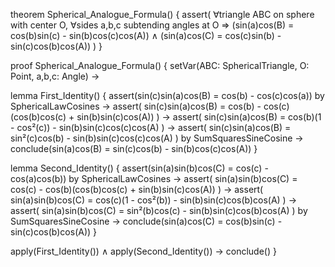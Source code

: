 theorem Spherical_Analogue_Formula() {
  assert(
    ∀triangle ABC on sphere with center O,
    ∀sides a,b,c subtending angles at O ⇒
    (sin(a)cos(B) = cos(b)sin(c) - sin(b)cos(c)cos(A)) ∧
    (sin(a)cos(C) = cos(c)sin(b) - sin(c)cos(b)cos(A))
  )
}

proof Spherical_Analogue_Formula() {
  setVar(ABC: SphericalTriangle, O: Point, a,b,c: Angle) →
  
  lemma First_Identity() {
    assert(sin(c)sin(a)cos(B) = cos(b) - cos(c)cos(a)) by SphericalLawCosines →
    assert(
      sin(c)sin(a)cos(B) = 
      cos(b) - cos(c)(cos(b)cos(c) + sin(b)sin(c)cos(A))
    ) →
    assert(
      sin(c)sin(a)cos(B) =
      cos(b)(1 - cos²(c)) - sin(b)sin(c)cos(c)cos(A)
    ) →
    assert(
      sin(c)sin(a)cos(B) =
      sin²(c)cos(b) - sin(b)sin(c)cos(c)cos(A)
    ) by SumSquaresSineCosine →
    conclude(sin(a)cos(B) = sin(c)cos(b) - sin(b)cos(c)cos(A))
  }

  lemma Second_Identity() {
    assert(sin(a)sin(b)cos(C) = cos(c) - cos(a)cos(b)) by SphericalLawCosines →
    assert(
      sin(a)sin(b)cos(C) =
      cos(c) - cos(b)(cos(b)cos(c) + sin(b)sin(c)cos(A))
    ) →
    assert(
      sin(a)sin(b)cos(C) =
      cos(c)(1 - cos²(b)) - sin(b)sin(c)cos(b)cos(A)
    ) →
    assert(
      sin(a)sin(b)cos(C) =
      sin²(b)cos(c) - sin(b)sin(c)cos(b)cos(A)
    ) by SumSquaresSineCosine →
    conclude(sin(a)cos(C) = cos(b)sin(c) - sin(c)cos(b)cos(A))
  }

  apply(First_Identity()) ∧
  apply(Second_Identity()) →
  conclude()
}